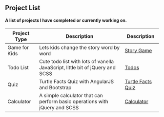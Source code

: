## Project List
#### A list of projects I have completed or currently working on.

Project Type  | Description   | Description
------------- | ------------- | -------------
Game for Kids | Lets kids change the story word by word | [Story Game](http://jagawebdev.com/story_game)
Todo List | Cute todo list with lots of vanella JavaScript, little bit of jQuery and SCSS | [Todos](http://jagawebdev.com/app/articles/todo-list/index.html)
Quiz | Turtle Facts Quiz with AngularJS and Bootstrap  | [Turtle Facts Quiz](http://jagawebdev.com/turtle-facts)
Calculator | A simple calculator that can perform basic operations with jQuery and SCSS | [Calculator](http://jagawebdev.com/app/articles/calculator/index.html)


